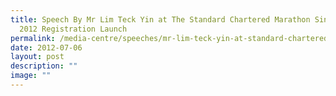 ```yaml
---
title: Speech By Mr Lim Teck Yin at The Standard Chartered Marathon Singapore
  2012 Registration Launch
permalink: /media-centre/speeches/mr-lim-teck-yin-at-standard-chartered-marathon-2012-registration-launch/
date: 2012-07-06
layout: post
description: ""
image: ""
---
```

